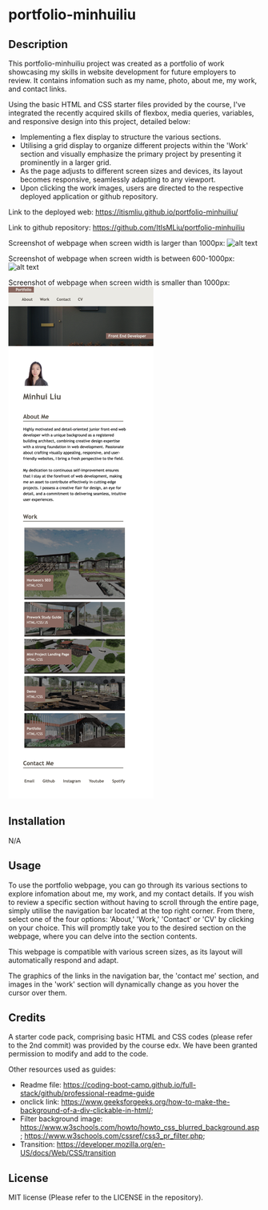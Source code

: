 # portfolio-minhuiliu

## Description 

This portfolio-minhuiliu project was created as a portfolio of work showcasing my skills in website development for future employers to review. It contains infomation such as my name, photo, about me, my work, and contact links.

Using the basic HTML and CSS starter files provided by the course, I've integrated the recently acquired skills of flexbox, media queries, variables, and responsive design into this project, detailed below:
- Implementing a flex display to structure the various sections.
- Utilising a grid display to organize different projects within the 'Work' section and visually emphasize the primary project by presenting it prominently in a larger grid.
- As the page adjusts to different screen sizes and devices, its layout becomes responsive, seamlessly adapting to any viewport. 
- Upon clicking the work images, users are directed to the respective deployed application or github repository.

Link to the deployed web: https://itismliu.github.io/portfolio-minhuiliu/

Link to github repository: https://github.com/ItIsMLiu/portfolio-minhuiliu

Screenshot of webpage when screen width is larger than 1000px:
![alt text](./assets/images/screencapture1.png)

Screenshot of webpage when screen width is between 600-1000px:
![alt text](./assets/images/screencapture2.png)

Screenshot of webpage when screen width is smaller than 1000px:
![alt text](./assets/images/screencapture3.png)

## Installation

N/A

## Usage 

To use the portfolio webpage, you can go through its various sections to explore infomation about me, my work, and my contact details. If you wish to review a specific section without having to scroll through the entire page, simply utilise the navigation bar located at the top right corner. From there, select one of the four options: 'About,' 'Work,' 'Contact' or 'CV' by clicking on your choice. This will promptly take you to the desired section on the webpage, where you can delve into the section contents.

This webpage is compatible with various screen sizes, as its layout will automatically respond and adapt. 

The graphics of the links in the navigation bar, the 'contact me' section, and images in the 'work' section will dynamically change as you hover the cursor over them.

## Credits

A starter code pack, comprising basic HTML and CSS codes (please refer to the 2nd commit) was provided by the course edx. We have been granted permission to modify and add to the code.

Other resources used as guides:
- Readme file: https://coding-boot-camp.github.io/full-stack/github/professional-readme-guide
- onclick link: https://www.geeksforgeeks.org/how-to-make-the-background-of-a-div-clickable-in-html/;
- Filter background image: https://www.w3schools.com/howto/howto_css_blurred_background.asp; https://www.w3schools.com/cssref/css3_pr_filter.php;
- Transition: https://developer.mozilla.org/en-US/docs/Web/CSS/transition

## License

MIT license (Please refer to the LICENSE in the repository).